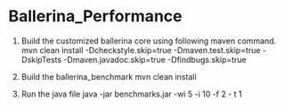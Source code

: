 # Ballerina_Performance

1. Build the customized ballerina core using following maven command.
mvn clean install -Dcheckstyle.skip=true -Dmaven.test.skip=true -DskipTests -Dmaven.javadoc.skip=true -Dfindbugs.skip=true

2. Build the ballerina_benchmark 
mvn clean install

3. Run the java file
java -jar benchmarks.jar -wi 5 -i 10 -f 2 - t 1
